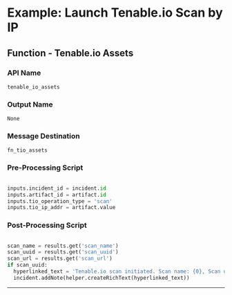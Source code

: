 <!--
    DO NOT MANUALLY EDIT THIS FILE
    THIS FILE IS AUTOMATICALLY GENERATED WITH resilient-circuits codegen
-->

# Example: Launch Tenable.io Scan by IP

## Function - Tenable.io Assets

### API Name
`tenable_io_assets`

### Output Name
`None`

### Message Destination
`fn_tio_assets`

### Pre-Processing Script
```python

inputs.incident_id = incident.id
inputs.artifact_id = artifact.id
inputs.tio_operation_type = 'scan'
inputs.tio_ip_addr = artifact.value

```

### Post-Processing Script
```python

scan_name = results.get('scan_name')
scan_uuid = results.get('scan_uuid')
scan_url = results.get('scan_url')
if scan_uuid:
  hyperlinked_text = 'Tenable.io scan initiated. Scan name: {0}, Scan uuid: <b><a href="{2}">{1}</a></b>'.format(scan_name, scan_uuid, scan_url)
  incident.addNote(helper.createRichText(hyperlinked_text))

```

---

